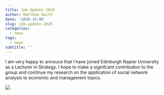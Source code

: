 ```yaml
---
title: Job Update 2020
author: Matthew Smith
date: '2020-10-06'
slug: job-update-2020
categories:
  - news
tags:
  - news
subtitle: ''
---
```


I am very happy to annouce that I have joined Edinburgh Napier University as a Lecturer in Strategy. I hope to make a signifcant contribution to the group and continue my research on the application of social network analysis to economic and management topics.

![](/post/2020-10-06-job-update-2020.en_files/Edinburgh_Napier_Uni_Logo_Small_730_290_80.jpg)
